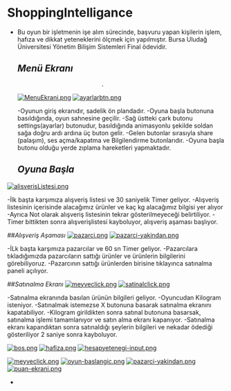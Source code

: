 # ShoppingIntelligance
- Bu oyun bir işletmenin işe alım sürecinde, başvuru yapan kişilerin işlem, hafıza ve dikkat yeteneklerini ölçmek için yapılmıştır. Bursa Uludağ Üniversitesi Yönetim Bilişim Sistemleri Final ödevidir.
  
  ## _Menü Ekranı_
                                 .
  [![MenuEkrani.png](https://www.resimupload.org/images/2024/05/27/MenuEkrani.png)](https://www.resimupload.org/r/7dfhVp) [![ayarlarbtn.png](https://www.resimupload.org/images/2024/05/27/ayarlarbtn.png)](https://www.resimupload.org/r/7dfIjG)



  -Oyunun giriş ekranıdır, sadelik ön plandadır.
  -Oyuna başla butonuna basıldığında, oyun sahnesine geçilir.
  -Sağ üstteki çark butonu settings(ayarlar) butonudur, basıldığında animasyonlu şekilde soldan sağa doğru ardı ardına üç buton gelir.
  -Gelen butonlar sırasıyla share (palaşım), ses açma/kapatma ve Bilgilendirme butonlarıdır.
  -Oyuna başla butonu olduğu yerde zıplama hareketleri yapmaktadır.

  ## _Oyuna Başla_
 [![alisverisListesi.png](https://www.resimupload.org/images/2024/05/27/alisverisListesi.png)](https://www.resimupload.org/r/7dfeaz)


-İlk başta karşımıza alışveriş listesi ve 30 saniyelik Timer geliyor.
-Alışveriş listesinin içerisinde alacağımız ürünler ve kaç kg alacağımız bilgisi yer alıyor
-Ayrıca Not olarak alışveriş listesinin tekrar gösterilmeyeceği belirtiliyor.
-Timer bittikten sonra alışverişlistesi kayboluyor, alışveriş aşaması başlıyor.



##_Alışveriş Aşaması_
[![pazarci.png](https://www.resimupload.org/images/2024/05/27/pazarci.png)](https://www.resimupload.org/r/7dfZvA)
[![pazarci-yakindan.png](https://www.resimupload.org/images/2024/05/27/pazarci-yakindan.png)](https://www.resimupload.org/r/7df6ml)

-İLk başta karşımıza pazarcılar ve 60 sn Timer geliyor.
-Pazarcılara tıkladığımızda pazarcıların sattığı ürünler ve ürünlerin bilgilerini görebiliyoruz.
-Pazarcının sattığı ürünlerden birisine tıklayınca satınalma paneli açılıyor.


##_Satınalma Ekranı_
[![meyveclick.png](https://www.resimupload.org/images/2024/05/27/meyveclick.png)](https://www.resimupload.org/r/7df14m)
[![satinalclick.png](https://www.resimupload.org/images/2024/05/27/satinalclick.png)](https://www.resimupload.org/r/7dflad)

-Satınalma ekranında basılan ürünün bilgileri geliyor.
-Oyuncudan Kilogram isteniyor.
-Satınalmak istemezse X butonuna basarak satınalma ekranını kapatabiliyor.
-Kilogram girildikten sonra satınal butonuna basarsak, satınalma işlemi tamamlanıyor ve satın alma ekranı kapanıyor.
-Satınalma ekranı kapandıktan sonra satınaldığı şeylerin bilgileri ve nekadar ödediği gösteriliyor 2 saniye sonra kayboluyor.


  
[![bos.png](https://www.resimupload.org/images/2024/05/27/bos.png)](https://www.resimupload.org/r/7dfFMI)
[![hafiza.png](https://www.resimupload.org/images/2024/05/27/hafiza.png)](https://www.resimupload.org/r/7dfK0E)
[![hesapyetenegi-input.png](https://www.resimupload.org/images/2024/05/27/hesapyetenegi-input.png)](https://www.resimupload.org/r/7dfMq8)

[![meyveclick.png](https://www.resimupload.org/images/2024/05/27/meyveclick.png)](https://www.resimupload.org/r/7df14m)
[![oyun-baslangic.png](https://www.resimupload.org/images/2024/05/27/oyun-baslangic.png)](https://www.resimupload.org/r/7dfAOO)
[![pazarci-yakindan.png](https://www.resimupload.org/images/2024/05/27/pazarci-yakindan.png)](https://www.resimupload.org/r/7df6ml)
[![puan-ekrani.png](https://www.resimupload.org/images/2024/05/27/puan-ekrani.png)](https://www.resimupload.org/r/7dfJCL)
  
- 
